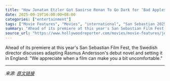 ```yaml
---
title: "How Jonatan Etzler Got Saoirse Ronan To Go Dark for ‘Bad Apples,'”She Wanted to Play an Unsympathetic Character”"
date: 2025-09-19T16:00:00+08:00
categories: ["entertainment"]
tags: ["Movie Features", "Movies", "international", "San Sebastian 2025", "San Sebastian Film Festival", "Saoirse Ronan"]
summary: "Ahead of its premiere at this year's San Sebastian Film Fest, the Swedish director discusses adapting Rasmus Andersson's debut novel and setting it in England: \"We appreciate when a film can make you "
source_url: "https://www.hollywoodreporter.com/movies/movie-features/jonatan-etzler-bad-apples-saoirse-ronan-san-sebastian-film-1236375785/"
---
```


Ahead of its premiere at this year's San Sebastian Film Fest, the Swedish director discusses adapting Rasmus Andersson's debut novel and setting it in England: "We appreciate when a film can make you a bit uncomfortable."

---

*来源: [原文链接](https://www.hollywoodreporter.com/movies/movie-features/jonatan-etzler-bad-apples-saoirse-ronan-san-sebastian-film-1236375785/)*
